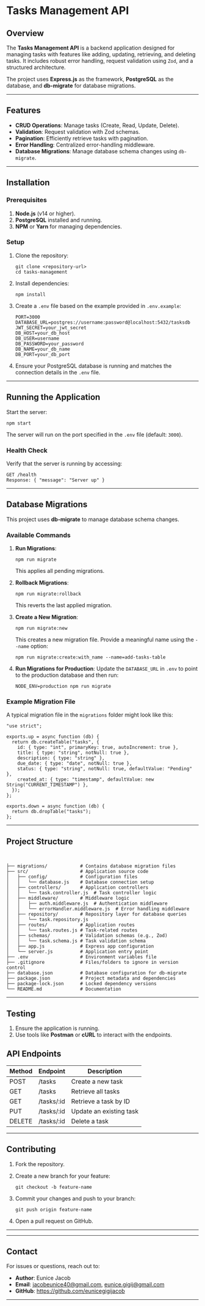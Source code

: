 # Tasks Management API

## Overview

The **Tasks Management API** is a backend application designed for managing tasks with features like adding, updating, retrieving, and deleting tasks. It includes robust error handling, request validation using `Zod`, and a structured architecture.

The project uses **Express.js** as the framework, **PostgreSQL** as the database, and **db-migrate** for database migrations.

---

## Features

- **CRUD Operations**: Manage tasks (Create, Read, Update, Delete).
- **Validation**: Request validation with Zod schemas.
- **Pagination**: Efficiently retrieve tasks with pagination.
- **Error Handling**: Centralized error-handling middleware.
- **Database Migrations**: Manage database schema changes using `db-migrate`.

---

## Installation

### Prerequisites

1.  **Node.js** (v14 or higher).
2.  **PostgreSQL** installed and running.
3.  **NPM** or **Yarn** for managing dependencies.

### Setup

1.  Clone the repository:

    ```
    git clone <repository-url>
    cd tasks-management

    ```

2.  Install dependencies:

    ```
    npm install

    ```

3.  Create a `.env` file based on the example provided in `.env.example`:

    ```
    PORT=3000
    DATABASE_URL=postgres://username:password@localhost:5432/tasksdb
    JWT_SECRET=your_jwt_secret
    DB_HOST=your_db_host
    DB_USER=username
    DB_PASSWORD=your_password
    DB_NAME=your_db_name
    DB_PORT=your_db_port

    ```

4.  Ensure your PostgreSQL database is running and matches the connection details in the `.env` file.

---

## Running the Application

Start the server:

```
npm start

```

The server will run on the port specified in the `.env` file (default: `3000`).

### Health Check

Verify that the server is running by accessing:

```
GET /health
Response: { "message": "Server up" }

```

---

## Database Migrations

This project uses **db-migrate** to manage database schema changes.

### Available Commands

1.  **Run Migrations**:

    ```
    npm run migrate

    ```

    This applies all pending migrations.

2.  **Rollback Migrations**:

    ```
    npm run migrate:rollback

    ```

    This reverts the last applied migration.

3.  **Create a New Migration**:

    ```
    npm run migrate:new

    ```

    This creates a new migration file. Provide a meaningful name using the `--name` option:

    ```
    npm run migrate:create:with_name --name=add-tasks-table

    ```

4.  **Run Migrations for Production**: Update the `DATABASE_URL` in `.env` to point to the production database and then run:

    ```
    NODE_ENV=production npm run migrate

    ```

### Example Migration File

A typical migration file in the `migrations` folder might look like this:

```
"use strict";

exports.up = async function (db) {
  return db.createTable("tasks", {
    id: { type: "int", primaryKey: true, autoIncrement: true },
    title: { type: "string", notNull: true },
    description: { type: "string" },
    due_date: { type: "date", notNull: true },
    status: { type: "string", notNull: true, defaultValue: "Pending" },
    created_at: { type: "timestamp", defaultValue: new String("CURRENT_TIMESTAMP") },
  });
};

exports.down = async function (db) {
  return db.dropTable("tasks");
};

```

---

## Project Structure

```plaintext


├── migrations/            # Contains database migration files
├── src/                   # Application source code
│   ├── config/            # Configuration files
│   │   └── database.js    # Database connection setup
│   ├── controllers/       # Application controllers
│   │   └── task.controller.js  # Task controller logic
│   ├── middleware/        # Middleware logic
│   │   ├── auth.middleware.js  # Authentication middleware
│   │   └── errorHandler.middleware.js  # Error handling middleware
│   ├── repository/        # Repository layer for database queries
│   │   └── task.repository.js
│   ├── routes/            # Application routes
│   │   └── task.routes.js # Task-related routes
│   ├── schemas/           # Validation schemas (e.g., Zod)
│   │   └── task.schema.js # Task validation schema
│   ├── app.js             # Express app configuration
│   └── server.js          # Application entry point
├── .env                   # Environment variables file
├── .gitignore             # Files/folders to ignore in version control
├── database.json          # Database configuration for db-migrate
├── package.json           # Project metadata and dependencies
├── package-lock.json      # Locked dependency versions
└── README.md              # Documentation
```

---

## Testing

1.  Ensure the application is running.
2.  Use tools like **Postman** or **cURL** to interact with the endpoints.

## API Endpoints

| Method | Endpoint   | Description             |
| ------ | ---------- | ----------------------- |
| POST   | /tasks     | Create a new task       |
| GET    | /tasks     | Retrieve all tasks      |
| GET    | /tasks/:id | Retrieve a task by ID   |
| PUT    | /tasks/:id | Update an existing task |
| DELETE | /tasks/:id | Delete a task           |

---

## Contributing

1.  Fork the repository.
2.  Create a new branch for your feature:

    ```
    git checkout -b feature-name

    ```

3.  Commit your changes and push to your branch:

    ```
    git push origin feature-name

    ```

4.  Open a pull request on GitHub.

---

---

## Contact

For issues or questions, reach out to:

- **Author**: Eunice Jacob
- **Email**: jacobeunice40@gmail.com, eunice.gigij@gmail.com
- **GitHub**: https://github.com/eunicegigijacob

---
